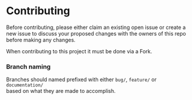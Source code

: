 # Contributing

Before contributing, please either claim an existing open issue or 
create a new issue to discuss your proposed changes with the owners 
of this repo before making any changes.

When contributing to this project it must be done via a Fork.

### Branch naming
Branches should named prefixed with either `bug/`, `feature/` or `documentation/` \
based on what they are made to accomplish.
